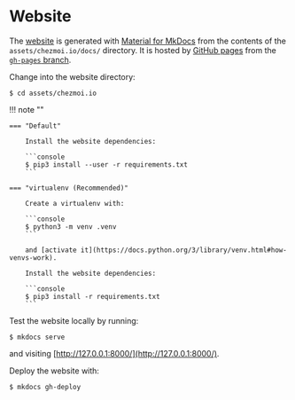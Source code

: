# Website

The [website](https://chezmoi.io) is generated with [Material for
MkDocs](https://squidfunk.github.io/mkdocs-material/) from the contents of the
`assets/chezmoi.io/docs/` directory. It is hosted by [GitHub
pages](https://pages.github.com/) from the [`gh-pages`
branch](https://github.com/twpayne/chezmoi/tree/gh-pages).

Change into the website directory:

```console
$ cd assets/chezmoi.io
```

!!! note ""

    === "Default"

        Install the website dependencies:

        ```console
        $ pip3 install --user -r requirements.txt
        ```

    === "virtualenv (Recommended)"

        Create a virtualenv with:

        ```console
        $ python3 -m venv .venv
        ```

        and [activate it](https://docs.python.org/3/library/venv.html#how-venvs-work).

        Install the website dependencies:

        ```console
        $ pip3 install -r requirements.txt
        ```

Test the website locally by running:

```console
$ mkdocs serve
```

and visiting [http://127.0.0.1:8000/](http://127.0.0.1:8000/).

Deploy the website with:

```console
$ mkdocs gh-deploy
```
